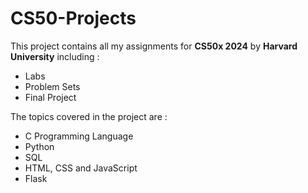 # CS50-Projects
This project contains all my assignments for **CS50x 2024** by **Harvard University** including :

- Labs
- Problem Sets
- Final Project

The topics covered in the project are : 

- C Programming Language
- Python
- SQL
- HTML, CSS and JavaScript
- Flask
